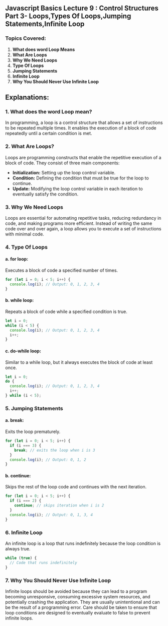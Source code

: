 ## Javascript Basics Lecture 9 : Control Structures Part 3- Loops,Types Of Loops,Jumping Statements,Infinite Loop

### Topics Covered:

1. **What does word Loop Means**
2. **What Are Loops**
3. **Why We Need Loops**
4. **Type Of Loops**
5. **Jumping Statements**
6. **Infinite Loop**
7. **Why You Should Never Use Infinite Loop**

## Explanations:

### 1. What does the word Loop mean?

In programming, a loop is a control structure that allows a set of instructions to be repeated multiple times. It enables the execution of a block of code repeatedly until a certain condition is met.

### 2. What Are Loops?

Loops are programming constructs that enable the repetitive execution of a block of code. They consist of three main components:

- **Initialization:** Setting up the loop control variable.
- **Condition:** Defining the condition that must be true for the loop to continue.
- **Update:** Modifying the loop control variable in each iteration to eventually satisfy the condition.

### 3. Why We Need Loops

Loops are essential for automating repetitive tasks, reducing redundancy in code, and making programs more efficient. Instead of writing the same code over and over again, a loop allows you to execute a set of instructions with minimal code.

### 4. Type Of Loops

#### a. **for loop:**

Executes a block of code a specified number of times.

```javascript
for (let i = 0; i < 5; i++) {
  console.log(i); // Output: 0, 1, 2, 3, 4
}
```

#### b. **while loop:**

Repeats a block of code while a specified condition is true.

```javascript
let i = 0;
while (i < 5) {
  console.log(i); // Output: 0, 1, 2, 3, 4
  i++;
}
```

#### c. **do-while loop:**

Similar to a while loop, but it always executes the block of code at least once.

```javascript
let i = 0;
do {
  console.log(i); // Output: 0, 1, 2, 3, 4
  i++;
} while (i < 5);
```

### 5. Jumping Statements

#### a. **break:**

Exits the loop prematurely.

```javascript
for (let i = 0; i < 5; i++) {
  if (i === 3) {
    break; // exits the loop when i is 3
  }
  console.log(i); // Output: 0, 1, 2
}
```

#### b. **continue:**

Skips the rest of the loop code and continues with the next iteration.

```javascript
for (let i = 0; i < 5; i++) {
  if (i === 2) {
    continue; // skips iteration when i is 2
  }
  console.log(i); // Output: 0, 1, 3, 4
}
```

### 6. Infinite Loop

An infinite loop is a loop that runs indefinitely because the loop condition is always true.

```javascript
while (true) {
  // Code that runs indefinitely
}
```

### 7. Why You Should Never Use Infinite Loop

Infinite loops should be avoided because they can lead to a program becoming unresponsive, consuming excessive system resources, and potentially crashing the application. They are usually unintentional and can be the result of a programming error. Care should be taken to ensure that loop conditions are designed to eventually evaluate to false to prevent infinite loops.
